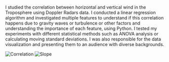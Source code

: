
I studied the correlation between horizontal and vertical wind in the Troposphere using Doppler Radars data. I conducted a linear regression algorithm and investigated multiple features to understand if this correlation happens due to gravity waves or turbulence or other factors and understanding the importance of each feature, using Python. I tested my experiments with different statistical methods such as ANOVA analysis or calculating moving standard deviations. I was also responsible for the data visualization and presenting them to an audience with diverse backgrounds.




![Correlation](https://github.com/FarnoushAttarzadeh/Master-sProject.py/blob/a7f1ab7046435940cc94e7a28c78ad7fab9f8587/C201011Negrocreek.png)
![Slope](https://github.com/FarnoushAttarzadeh/Master-sProject.py/blob/12e87ab56ab8475d3b1ac8ccb5b2c8bcd420f0b3/S201011Negrocreek.png)
